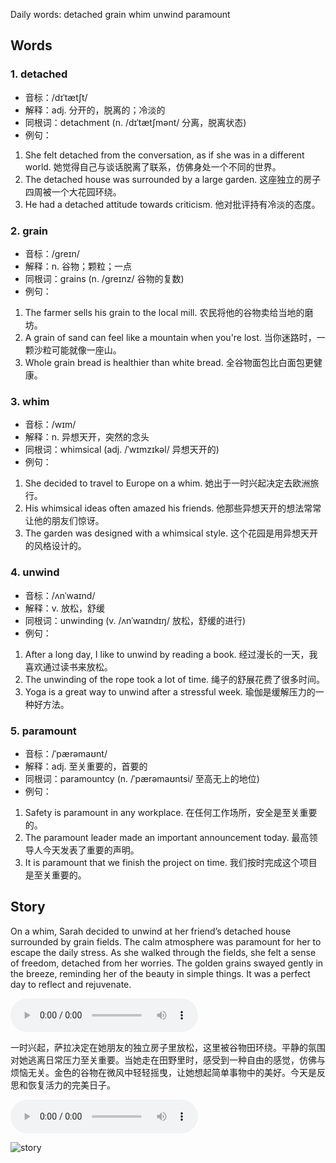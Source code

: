 Daily words: detached grain whim unwind paramount

## Words
### 1. detached
- 音标：/dɪˈtætʃt/ <span style="cursor: pointer;" onclick="document.getElementById('audio-player-1').play()"><i class="fas fa-volume-up"></i></span>
<audio id="audio-player-1" src="https://files.dwong.top/words/detached.mp3" style="display:none;"></audio>
- 解释：adj. 分开的，脱离的；冷淡的
- 同根词：detachment (n. /dɪˈtætʃmənt/ 分离，脱离状态)
- 例句：
1. She felt detached from the conversation, as if she was in a different world.
她觉得自己与谈话脱离了联系，仿佛身处一个不同的世界。
2. The detached house was surrounded by a large garden.
这座独立的房子四周被一个大花园环绕。
3. He had a detached attitude towards criticism.
他对批评持有冷淡的态度。

### 2. grain
- 音标：/ɡreɪn/ <span style="cursor: pointer;" onclick="document.getElementById('audio-player-2').play()"><i class="fas fa-volume-up"></i></span>
<audio id="audio-player-2" src="https://files.dwong.top/words/grain.mp3" style="display:none;"></audio>
- 解释：n. 谷物；颗粒；一点
- 同根词：grains (n. /ɡreɪnz/ 谷物的复数)
- 例句：
1. The farmer sells his grain to the local mill.
农民将他的谷物卖给当地的磨坊。
2. A grain of sand can feel like a mountain when you're lost.
当你迷路时，一颗沙粒可能就像一座山。 
3. Whole grain bread is healthier than white bread.
全谷物面包比白面包更健康。

### 3. whim
- 音标：/wɪm/ <span style="cursor: pointer;" onclick="document.getElementById('audio-player-3').play()"><i class="fas fa-volume-up"></i></span>
<audio id="audio-player-3" src="https://files.dwong.top/words/whim.mp3" style="display:none;"></audio>
- 解释：n. 异想天开，突然的念头
- 同根词：whimsical (adj. /ˈwɪmzɪkəl/ 异想天开的)
- 例句：
1. She decided to travel to Europe on a whim.
她出于一时兴起决定去欧洲旅行。
2. His whimsical ideas often amazed his friends.
他那些异想天开的想法常常让他的朋友们惊讶。
3. The garden was designed with a whimsical style.
这个花园是用异想天开的风格设计的。

### 4. unwind
- 音标：/ʌnˈwaɪnd/ <span style="cursor: pointer;" onclick="document.getElementById('audio-player-4').play()"><i class="fas fa-volume-up"></i></span>
<audio id="audio-player-4" src="https://files.dwong.top/words/unwind.mp3" style="display:none;"></audio>
- 解释：v. 放松，舒缓
- 同根词：unwinding (v. /ʌnˈwaɪndɪŋ/ 放松，舒缓的进行)
- 例句：
1. After a long day, I like to unwind by reading a book.
经过漫长的一天，我喜欢通过读书来放松。 
2. The unwinding of the rope took a lot of time.
绳子的舒展花费了很多时间。
3. Yoga is a great way to unwind after a stressful week.
瑜伽是缓解压力的一种好方法。

### 5. paramount
- 音标：/ˈpærəmaʊnt/ <span style="cursor: pointer;" onclick="document.getElementById('audio-player-5').play()"><i class="fas fa-volume-up"></i></span>
<audio id="audio-player-5" src="https://files.dwong.top/words/paramount.mp3" style="display:none;"></audio>
- 解释：adj. 至关重要的，首要的
- 同根词：paramountcy (n. /ˈpærəmaʊntsi/ 至高无上的地位)
- 例句：
1. Safety is paramount in any workplace.
在任何工作场所，安全是至关重要的。
2. The paramount leader made an important announcement today.
最高领导人今天发表了重要的声明。
3. It is paramount that we finish the project on time.
我们按时完成这个项目是至关重要的。

## Story
On a whim, Sarah decided to unwind at her friend’s detached house surrounded by grain fields. The calm atmosphere was paramount for her to escape the daily stress. As she walked through the fields, she felt a sense of freedom, detached from her worries. The golden grains swayed gently in the breeze, reminding her of the beauty in simple things. It was a perfect day to reflect and rejuvenate.

<audio controls>
  <source src="https://files.dwong.top/story/2024-08-10-english.mp3" type="audio/mpeg">
  你的浏览器不支持音频元素。
</audio>
  

一时兴起，萨拉决定在她朋友的独立房子里放松，这里被谷物田环绕。平静的氛围对她逃离日常压力至关重要。当她走在田野里时，感受到一种自由的感觉，仿佛与烦恼无关。金色的谷物在微风中轻轻摇曳，让她想起简单事物中的美好。今天是反思和恢复活力的完美日子。

<audio controls>
  <source src="https://files.dwong.top/story/2024-08-10-chinese.mp3" type="audio/mpeg">
  你的浏览器不支持音频元素。
</audio>
  

![story](https://files.dwong.top/images/2024-08-10.png)

